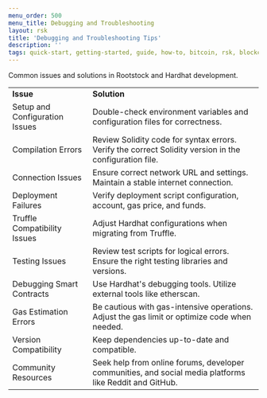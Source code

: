 ```yaml
---
menu_order: 500
menu_title: Debugging and Troubleshooting
layout: rsk
title: 'Debugging and Troubleshooting Tips'
description: ''
tags: quick-start, getting-started, guide, how-to, bitcoin, rsk, blockchain
---
```



Common issues and solutions in Rootstock and Hardhat development.

<table>
  <tr>
   <td> <b>Issue</b>

   </td>
   <td> <b>Solution</b>

   </td>
  </tr>
  <tr>
   <td>Setup and Configuration Issues

   </td>
   <td>Double-check environment variables and configuration files for correctness.

   </td>
  </tr>
  <tr>
   <td>Compilation Errors

   </td>
   <td>Review Solidity code for syntax errors. Verify the correct Solidity version in the configuration file.

   </td>
  </tr>
  <tr>
   <td>Connection Issues

   </td>
   <td>Ensure correct network URL and settings. Maintain a stable internet connection.

   </td>
  </tr>
  <tr>
   <td>Deployment Failures

   </td>
   <td>Verify deployment script configuration, account, gas price, and funds.

   </td>
  </tr>
  <tr>
   <td>Truffle Compatibility Issues

   </td>
   <td>Adjust Hardhat configurations when migrating from Truffle.

   </td>
  </tr>
  <tr>
   <td>Testing Issues

   </td>
   <td>Review test scripts for logical errors. Ensure the right testing libraries and versions.

   </td>
  </tr>
  <tr>
   <td>Debugging Smart Contracts

   </td>
   <td>Use Hardhat's debugging tools. Utilize external tools like etherscan.

   </td>
  </tr>
  <tr>
   <td>Gas Estimation Errors

   </td>
   <td>Be cautious with gas-intensive operations. Adjust the gas limit or optimize code when needed.

   </td>
  </tr>
  <tr>
   <td>Version Compatibility

   </td>
   <td>Keep dependencies up-to-date and compatible.

   </td>
  </tr>
  <tr>
   <td>Community Resources

   </td>
   <td>Seek help from online forums, developer communities, and social media platforms like Reddit and GitHub.

   </td>
  </tr>
</table>